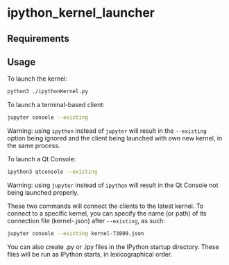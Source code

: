 # ipython_kernel_launcher

## Requirements


## Usage
To launch the kernel:
```bash
python3 ./ipythonKernel.py
```

To launch a terminal-based client:
```bash
jupyter console --existing
```
Warning: using `ipython` instead of `jupyter` will result in the `--existing` option being ignored and the client being launched with own new kernel, in the same process.

To launch a Qt Console:
```bash
ipython3 qtconsole --existing
```
Warning: using `jupyter` instead of `ipython` will result in the Qt Console not being launched properly.

These two commands will connect the clients to the latest kernel. To connect to a specific kernel, you can specify the name (or path) of its connection file (kernel-<number>.json) after `--existing`, as such:
```bash
jupyter console --existing kernel-73809.json
```

You can also create .py or .ipy files in the IPython startup directory. These files will be run as IPython starts, in lexicographical order.
